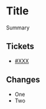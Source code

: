 # Title
Summary

## Tickets
- [#XXX](https://app.shortcut.com/ameelio/story/XXX)

## Changes
- One
- Two
